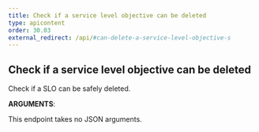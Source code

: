 ```yaml
---
title: Check if a service level objective can be deleted
type: apicontent
order: 30.03
external_redirect: /api/#can-delete-a-service-level-objective-s
---
```


## Check if a service level objective can be deleted

Check if a SLO can be safely deleted.

**ARGUMENTS**:

This endpoint takes no JSON arguments.
